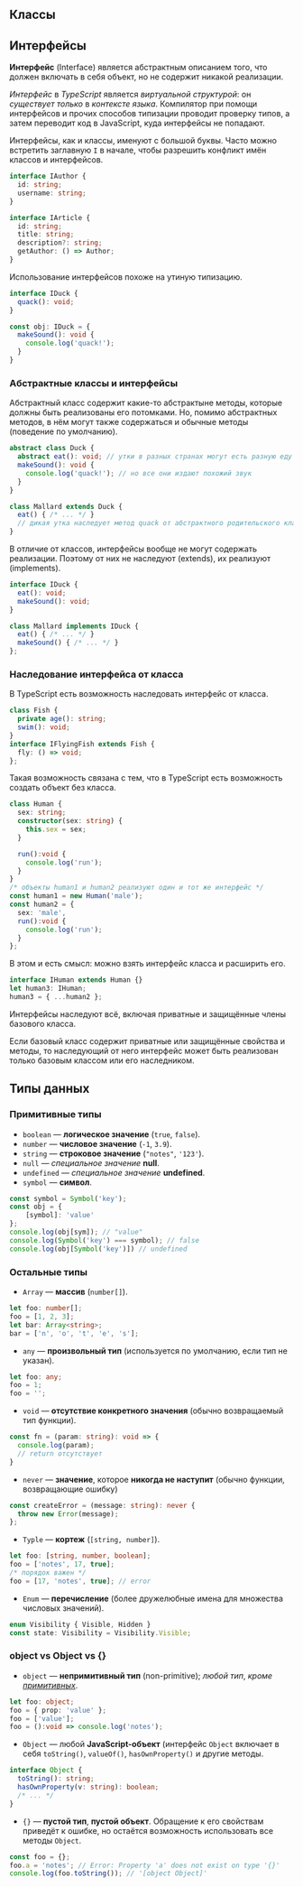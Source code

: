 
## Классы

## Интерфейсы

**Интерфейс** (Interface) является абстрактным описанием того, что должен включать в себя объект, но не содержит никакой реализации. 

*Интерфейс* в *TypeScript* является *виртуальной структурой*: он *существует только* в *контексте языка*. Компилятор при помощи интерфейсов и прочих способов типизации проводит проверку типов, а затем переводит код в JavaScript, куда интерфейсы не попадают.

Интерфейсы, как и классы, именуют с большой буквы. Часто можно встретить заглавную `I` в начале, чтобы разрешить конфликт имён классов и интерфейсов.

```ts
interface IAuthor {
  id: string;
  username: string;
}

interface IArticle {
  id: string;
  title: string;
  description?: string;
  getAuthor: () => Author;
}
```

Использование интерфейсов похоже на утиную типизацию.
```ts
interface IDuck {
  quack(): void;
}

const obj: IDuck = {
  makeSound(): void {
    console.log('quack!');
  }
}
```

### Абстрактные классы и интерфейсы

Абстрактный класс содержит какие-то абстрактыне методы, которые должны быть реализованы его потомками. Но, помимо абстрактных методов, в нём могут также содержаться и обычные методы (поведение по умолчанию).
```ts
abstract class Duck {
  abstract eat(): void; // утки в разных странах могут есть разную еду
  makeSound(): void {
    console.log('quack!'); // но все они издают похожий звук
  }
}

class Mallard extends Duck {
  eat() { /* ... */ }
  // дикая утка наследует метод quack от абстрактного родительского класса
}
```

В отличие от классов, интерфейсы вообще не могут содержать реализации. Поэтому от них не наследуют (extends), их реализуют (implements).
```ts
interface IDuck {
  eat(): void;
  makeSound(): void;
}

class Mallard implements IDuck {
  eat() { /* ... */ }
  makeSound() { /* ... */ }
};
```

### Наследование интерфейса от класса

В TypeScript есть возможность наследовать интерфейс от класса. 
```ts
class Fish {
  private age(): string;
  swim(): void;
}
interface IFlyingFish extends Fish {
  fly: () => void;
};
```

Такая возможность связана с тем, что в TypeScript есть возможность создать объект без класса.
```ts
class Human {
  sex: string;
  constructor(sex: string) {
    this.sex = sex;
  }

  run():void {
    console.log('run');
  }
}
/* объекты human1 и human2 реализуют один и тот же интерфейс */
const human1 = new Human('male');
const human2 = {
  sex: 'male',
  run():void {
    console.log('run');
  }
};
```
В этом и есть смысл: можно взять интерфейс класса и расширить его.
```ts
interface IHuman extends Human {}
let human3: IHuman;
human3 = { ...human2 };
```

Интерфейсы наследуют всё, включая приватные и защищённые члены базового класса.

Если базовый класс содержит приватные или защищённые свойства и методы, то наследующий от него интерфейс может быть реализован только базовым классом или его наследником.

## Типы данных

### Примитивные типы
- `boolean` — **логическое значение** (`true`, `false`).
- `number` — **числовое значение** (`-1`, `3.9`).
- `string` — **строковое значение** (`"notes"`, `'123'`).
- `null` — *специальное значение* **null**.
- `undefined` — *специальное значение* **undefined**.
- `symbol` — **символ**.
```ts
const symbol = Symbol('key');
const obj = {
    [symbol]: 'value'
};
console.log(obj[sym]); // "value"
console.log(Symbol('key') === symbol); // false
console.log(obj[Symbol('key')]) // undefined
```
### Остальные типы
- `Array` — **массив** (`number[]`).
```ts
let foo: number[];
foo = [1, 2, 3];
let bar: Array<string>;
bar = ['n', 'o', 't', 'e', 's'];
```
- `any` — **произвольный тип** (используется по умолчанию, если тип не указан).
```ts
let foo: any;
foo = 1;
foo = '';
```
- `void` — **отсутствие конкретного значения** (обычно возвращаемый тип функции).
```ts
const fn = (param: string): void => {
  console.log(param);
  // return отсутствует
}
```
- `never` — **значение**, которое **никогда не наступит** (обычно функции, возвращающие ошибку)
```ts
const createError = (message: string): never {
  throw new Error(message);
};
```
- `Typle` — **кортеж** (`[string, number]`).
```ts
let foo: [string, number, boolean];
foo = ['notes', 17, true];
/* порядок важен */
foo = [17, 'notes', true]; // error
```
- `Enum` — **перечисление** (более дружелюбные имена для множества числовых значений).
```ts
enum Visibility { Visible, Hidden }
const state: Visibility = Visibility.Visible;
```

### object vs Object vs {}
- `object` — **непримитивный тип** (non-primitive); *любой тип*, *кроме [примитивных](#примитивные-типы)*.
```ts
let foo: object;
foo = { prop: 'value' };
foo = ['value'];
foo = ():void => console.log('notes');
```
- `Object` — любой **JavaScript-объект** (интерфейс `Object` включает в себя `toString()`, `valueOf()`, `hasOwnProperty()` и другие методы.
```ts
interface Object {
  toString(): string;
  hasOwnProperty(v: string): boolean;
  /* ... */
}
```
- `{}` — **пустой тип**, **пустой объект**.
Обращение к его свойствам приведёт к ошибке, но остаётся возможность использовать все методы `Object`.
```ts
const foo = {};
foo.a = 'notes'; // Error: Property 'a' does not exist on type '{}'
console.log(foo.toString()); // '[object Object]'
```
